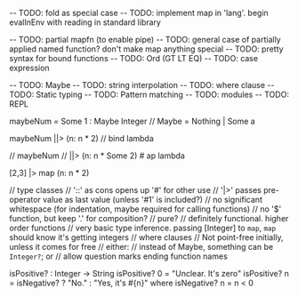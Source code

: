 -- TODO: fold as special case
  -- TODO: implement map in 'lang'. begin evalInEnv with reading in standard library

-- TODO: partial mapfn (to enable pipe)
-- TODO: general case of partially applied named function? don't make map anything special
-- TODO: pretty syntax for bound functions
-- TODO: Ord (GT LT EQ)
-- TODO: case expression


-- TODO: Maybe
-- TODO: string interpolation
-- TODO: where clause
-- TODO: Static typing
-- TODO: Pattern matching
-- TODO: modules
-- TODO: REPL

maybeNum = Some 1 :  Maybe Integer // Maybe = Nothing | Some a

maybeNum
||> (n: n * 2) // bind lambda

// maybeNum
// ||> (n: n * Some 2) # ap lambda

[2,3]
|> map (n: n * 2)

// type classes
// '::' as cons opens up '#' for other use
// '|>' passes pre-operator value as last value (unless '#1' is included?)
// no significant whitespace (for indentation, maybe required for calling functions)
// no '$' function, but keep '.' for composition?
// pure?
// definitely functional. higher order functions
// very basic type inference. passing [Integer] to `map`, `map` should know it's getting integers
// where clauses
// Not point-free initially, unless it comes for free
// either:
  // instead of Maybe, something can be `Integer?`; or
  // allow question marks ending function names

isPositive? : Integer -> String
isPositive? 0 = "Unclear. It's zero"
isPositive? n = isNegative? ? "No." : "Yes, it's #{n}"
where isNegative? n = n < 0
